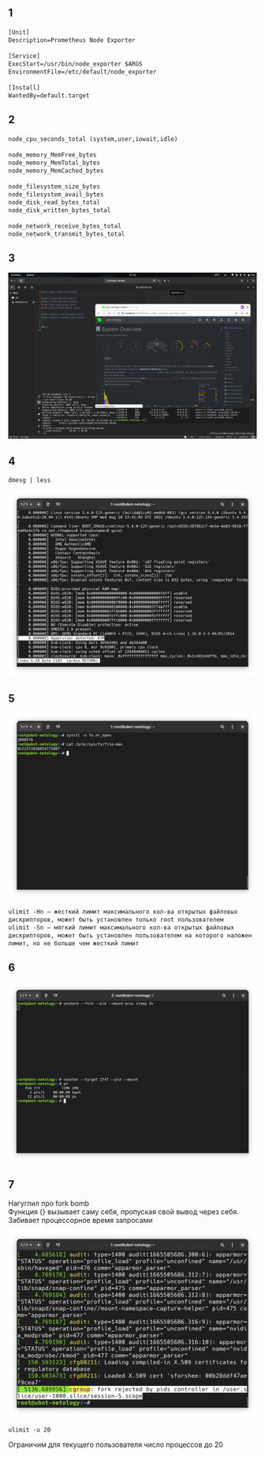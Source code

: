 ## 1
```
[Unit]
Description=Prometheus Node Exporter
 
[Service]
ExecStart=/usr/bin/node_exporter $ARGS
EnvironmentFile=/etc/default/node_exporter

[Install]
WantedBy=default.target
```
## 2
```
node_cpu_seconds_total (system,user,iowait,idle)

node_memory_MemFree_bytes
node_memory_MemTotal_bytes
node_memory_MemCached_bytes

node_filesystem_size_bytes
node_filesystem_avail_bytes
node_disk_read_bytes_total
node_disk_written_bytes_total

node_network_receive_bytes_total
node_network_transmit_bytes_total
```

## 3
![](./3.png?raw=true)

## 4
```
dmesg | less
```
![](./4.png?raw=true)

## 5
![](./5.png?raw=true)

```
ulimit -Hn — жесткий лимит максимального кол-ва открытых файловых дискрипторов, может быть установлен только root пользователем
ulimit -Sn — мягкий лимит максимального кол-ва открытых файловых дискрипторов, может быть установлен пользователем на которого наложен лимит, но не больше чем жесткий лимит
``` 
## 6

![](./6.png?raw=true)

## 7
Нагуглил про fork bomb \
Функция {} вызывает саму себя, пропуская свой вывод через себя. Забивает процессорное время запросами

![](./7.png?raw=true)

```
ulimit -u 20 
```
Ограничим для текущего пользователя число процессов до 20
